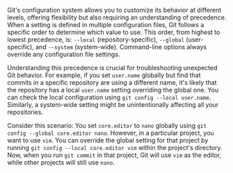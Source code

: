 Git's configuration system allows you to customize its behavior at different levels, offering flexibility but also requiring an understanding of precedence. When a setting is defined in multiple configuration files, Git follows a specific order to determine which value to use. This order, from highest to lowest precedence, is: `--local` (repository-specific), `--global` (user-specific), and `--system` (system-wide). Command-line options always override any configuration file settings.

Understanding this precedence is crucial for troubleshooting unexpected Git behavior. For example, if you set `user.name` globally but find that commits in a specific repository are using a different name, it's likely that the repository has a local `user.name` setting overriding the global one. You can check the local configuration using `git config --local user.name`. Similarly, a system-wide setting might be unintentionally affecting all your repositories.

Consider this scenario: You set `core.editor` to `nano` globally using `git config --global core.editor nano`. However, in a particular project, you want to use `vim`. You can override the global setting for that project by running `git config --local core.editor vim` within the project's directory. Now, when you run `git commit` in that project, Git will use `vim` as the editor, while other projects will still use `nano`.